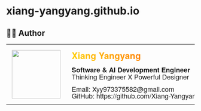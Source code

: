 # xiang-yangyang.github.io

## 🧑‍💻 Author
<table style="border: none; box-shadow: none; margin: 0; padding: 0;border-spacing: 0; 
display: inline-block; font-family: 'Helvetica Neue', Arial, serif;">
    <tr>
      <td style="border: none; padding: 15px; margin: 0;">
        <img src="https://xiang-yangyang.github.io/asset/logo/my_logo/logo_round.png"
          width="130px" alt="" style="min-width: 130px; padding: 0; margin: 0;">
      </td>
      <td style="border: none; padding: 15px; margin: 0;  vertical-align: top;">
        <h2 style="margin: 0 0 15px 0; padding: 0; font-family: inherit; line-height: 1.2; font-size: 24px;
            background: linear-gradient(50deg, #ffd200, #ff8800, #d04817);
            -webkit-background-clip: text;
            -webkit-text-fill-color: transparent;">
          Xiang Yangyang
        </h2>
        <p style="margin: 0 0 15px 0; white-space: nowrap; font-family: inherit; font-size: 18px; line-height: 1">
          <strong>Software & AI Development Engineer</strong><br>
          Thinking Engineer X Powerful Designer
        </p>
        <p style="margin: 0; white-space: nowrap; font-family: inherit; font-size: 18px; line-height: 1;">
          Email: Xyy973375582@gmail.com<br>
          <a href="https://github.com/Xiang-Yangyang" 
            style="text-decoration: none; color: inherit; font-family: inherit;">
            GitHub: https://github.com/Xiang-Yangyang
          </a>
        </p>
      </td>
    </tr>
</table>
